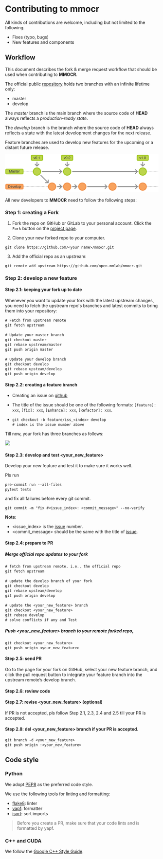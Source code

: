 # Contributing to mmocr

All kinds of contributions are welcome, including but not limited to the following.

- Fixes (typo, bugs)
- New features and components

## Workflow

This document describes the fork & merge request workflow that should be used when contributing to **MMOCR**.

The official public [repository](https://github.com/open-mmlab/mmocr) holds two branches with an infinite lifetime only:
+ master
+ develop

The *master* branch is the main branch where the source code of **HEAD** always reflects a *production-ready state*.

The *develop* branch is the branch where the source code of **HEAD** always reflects a state with the latest development changes for the next release.

Feature branches are used to develop new features for the upcoming or a distant future release.

![](res/git-workflow-master-develop.png)

All new developers to **MMOCR** need to follow the following steps:

### Step 1: creating a Fork

1. Fork the repo on GitHub or GitLab to your personal account. Click the `Fork` button on the [project page](https://github.com/open-mmlab/mmocr).

2. Clone your new forked repo to your computer.
```
git clone https://github.com/<your name>/mmocr.git
```
3. Add the official repo as an upstream:
```
git remote add upstream https://github.com/open-mmlab/mmocr.git
```

### Step 2: develop a new feature

#### Step 2.1: keeping your fork up to date

Whenever you want to update your fork with the latest upstream changes, you need to fetch the upstream repo's branches and latest commits to bring them into your repository:

```
# Fetch from upstream remote
git fetch upstream

# Update your master branch
git checkout master
git rebase upstream/master
git push origin master

# Update your develop branch
git checkout develop
git rebase upsteam/develop
git push origin develop
```

#### <span id = "step2.2">Step 2.2: creating a feature branch</span>
- Creating an issue on [github](https://github.com/open-mmlab/mmocr)
- The title of the issue should be one of the following formats: `[feature]: xxx`, `[fix]: xxx`, `[Enhance]: xxx`, `[Refactor]: xxx`.

- ```
  git checkout -b feature/iss_<index> develop
  # index is the issue number above
  ```
Till now, your fork has three branches as follows:

![](res/git-workflow-feature.png)

#### Step 2.3: develop and test <your_new_feature>

Develop your new feature and test it to make sure it works well.

Pls run
```
pre-commit run --all-files
pytest tests
```
and fix all failures before every git commit.
```
git commit -m "fix #<issue_index>: <commit_message>" --no-verify
```
**Note:**
- <issue_index> is the [issue](#step2.2) number.
- <commit_message> should be the same with the title of [issue](#step2.2).

#### Step 2.4: prepare to PR


##### Merge official repo updates to your fork

```
# fetch from upstream remote. i.e., the official repo
git fetch upstream

# update the develop branch of your fork
git checkout develop
git rebase upsteam/develop
git push origin develop

# update the <your_new_feature> branch
git checkout <your_new_feature>
git rebase develop
# solve conflicts if any and Test
```

##### Push <your_new_feature> branch to your remote forked repo,
```
git checkout <your_new_feature>
git push origin <your_new_feature>
```
#### Step 2.5: send PR

Go to the page for your fork on GitHub, select your new feature branch, and click the pull request button to integrate your feature branch into the upstream remote’s develop branch.

#### Step 2.6: review code


#### Step 2.7: revise <your_new_feature>  (optional)
If PR is not accepted, pls follow Step 2.1, 2.3, 2.4 and 2.5 till your PR is accepted.

#### Step 2.8: del <your_new_feature> branch if your PR is accepted.
```
git branch -d <your_new_feature>
git push origin :<your_new_feature>
```

## Code style

### Python
We adopt [PEP8](https://www.python.org/dev/peps/pep-0008/) as the preferred code style.

We use the following tools for linting and formatting:
- [flake8](http://flake8.pycqa.org/en/latest/): linter
- [yapf](https://github.com/google/yapf): formatter
- [isort](https://github.com/timothycrosley/isort): sort imports

>Before you create a PR, make sure that your code lints and is formatted by yapf.

### C++ and CUDA
We follow the [Google C++ Style Guide](https://google.github.io/styleguide/cppguide.html).
